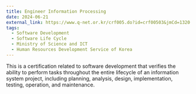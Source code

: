 ```yaml
---
title: Engineer Information Processing
date: 2024-06-21
external_link: https://www.q-net.or.kr/crf005.do?id=crf00503&jmCd=1320
tags:
  - Software Development
  - Software Life Cycle
  - Ministry of Science and ICT
  - Human Resources Development Service of Korea
--- 
```

This is a certification related to software development that verifies the ability to perform tasks throughout the entire lifecycle of an information system project, including planning, analysis, design, implementation, testing, operation, and maintenance.

<!--more-->
